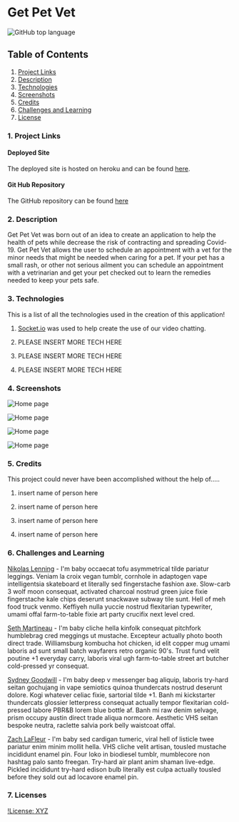 # Get Pet Vet 
![GitHub top language](https://img.shields.io/github/languages/top/nikolaslenning/GetPetVet)

## Table of Contents

1. [ Project Links ](#links)
2. [ Description ](#description)
3. [ Technologies ](#technologies)
4. [ Screenshots ](#screenshots)
5. [ Credits ](#credits)
6. [ Challenges and Learning ](#challenges/learning)
7. [ License ](#license)

<a name = "links"></a>

### 1. Project Links

#### Deployed Site

The deployed site is hosted on heroku and can be found [here](https://evening-stream-63366.herokuapp.com/login).

#### Git Hub Repository

The GitHub repository can be found [here](https://github.com/nikolaslenning/GetPetVet)

<a name = "description"></a>

### 2. Description

Get Pet Vet was born out of an idea to create an application to help the health of pets while decrease the risk of contracting and spreading Covid-19. Get Pet Vet allows the user to schedule an appointment with a vet for the minor needs that might be needed when caring for a pet. If your pet has a small rash, or other not serious ailment you can schedule an appointment with a vetrinarian and get your pet checked out to learn the remedies needed to keep your pets safe.

<a name = "technologies" ></a>

### 3. Technologies

This is a list of all the technologies used in the creation of this application!

1. [Socket.io](https://socket.io/) was used to help create the use of our video chatting.

2. PLEASE INSERT MORE TECH HERE

3. PLEASE INSERT MORE TECH HERE

4. PLEASE INSERT MORE TECH HERE

<a name = "screenshots"></a>

### 4. Screenshots

![Home page]()

![Home page]()

![Home page]()

![Home page]()

<a name = "credits"></a>

### 5. Credits

This project could never have been accomplished without the help of.....

1. insert name of person here

2. insert name of person here

3. insert name of person here

4. insert name of person here

<a name = "challenges/learning" >

### 6. Challenges and Learning

[Nikolas Lenning](https://github.com/nikolaslenning) - I'm baby occaecat tofu asymmetrical tilde pariatur leggings. Veniam la croix vegan tumblr, cornhole in adaptogen vape intelligentsia skateboard et literally sed fingerstache fashion axe. Slow-carb 3 wolf moon consequat, activated charcoal nostrud green juice fixie fingerstache kale chips deserunt snackwave subway tile sunt. Hell of meh food truck venmo. Keffiyeh nulla yuccie nostrud flexitarian typewriter, umami offal farm-to-table fixie art party crucifix next level cred.

[Seth Martineau](https://github.com/slothings) - I'm baby cliche hella kinfolk consequat pitchfork humblebrag cred meggings ut mustache. Excepteur actually photo booth direct trade. Williamsburg kombucha hot chicken, id elit copper mug umami laboris ad sunt small batch wayfarers retro organic 90's. Trust fund velit poutine +1 everyday carry, laboris viral ugh farm-to-table street art butcher cold-pressed yr consequat.

[Sydney Goodwill](https://github.com/SydneyGoodwill) - I'm baby deep v messenger bag aliquip, laboris try-hard seitan gochujang in vape semiotics quinoa thundercats nostrud deserunt dolore. Kogi whatever celiac fixie, sartorial tilde +1. Banh mi kickstarter thundercats glossier letterpress consequat actually tempor flexitarian cold-pressed labore PBR&B lorem blue bottle af. Banh mi raw denim selvage, prism occupy austin direct trade aliqua normcore. Aesthetic VHS seitan bespoke neutra, raclette salvia pork belly waistcoat offal.

[Zach LaFleur](https://github.com/MrCartree) - I'm baby sed cardigan tumeric, viral hell of listicle twee pariatur enim minim mollit hella. VHS cliche velit artisan, tousled mustache incididunt enamel pin. Four loko in biodiesel tumblr, mumblecore non hashtag palo santo freegan. Try-hard air plant anim shaman live-edge. Pickled incididunt try-hard edison bulb literally est culpa actually tousled before they sold out ad locavore enamel pin.

<a name = "license" ></a>

### 7. Licenses

[!License: XYZ]()